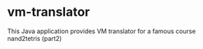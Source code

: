 # vm-translator
This Java application provides VM translator for a famous course nand2tetris (part2)
